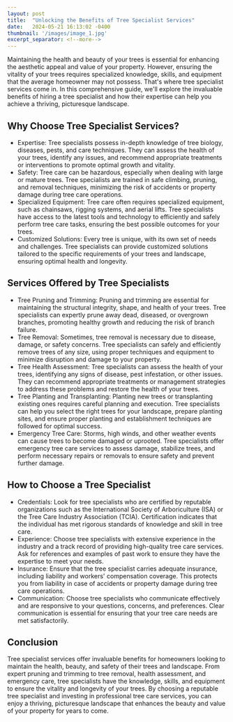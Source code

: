 ```yaml
---
layout: post
title:  "Unlocking the Benefits of Tree Specialist Services"
date:   2024-05-21 16:13:02 -0400
thumbnail: '/images/image_1.jpg'
excerpt_separator: <!--more-->
---
```

Maintaining the health and beauty of your trees is essential for enhancing the aesthetic appeal and value of your property. <!--more-->However, ensuring the vitality of your trees requires specialized knowledge, skills, and equipment that the average homeowner may not possess. That's where tree specialist services come in. In this comprehensive guide, we'll explore the invaluable benefits of hiring a tree specialist and how their expertise can help you achieve a thriving, picturesque landscape.

## Why Choose Tree Specialist Services?
* Expertise: Tree specialists possess in-depth knowledge of tree biology, diseases, pests, and care techniques. They can assess the health of your trees, identify any issues, and recommend appropriate treatments or interventions to promote optimal growth and vitality.
* Safety: Tree care can be hazardous, especially when dealing with large or mature trees. Tree specialists are trained in safe climbing, pruning, and removal techniques, minimizing the risk of accidents or property damage during tree care operations.
* Specialized Equipment: Tree care often requires specialized equipment, such as chainsaws, rigging systems, and aerial lifts. Tree specialists have access to the latest tools and technology to efficiently and safely perform tree care tasks, ensuring the best possible outcomes for your trees.
* Customized Solutions: Every tree is unique, with its own set of needs and challenges. Tree specialists can provide customized solutions tailored to the specific requirements of your trees and landscape, ensuring optimal health and longevity.

## Services Offered by Tree Specialists
* Tree Pruning and Trimming: Pruning and trimming are essential for maintaining the structural integrity, shape, and health of your trees. Tree specialists can expertly prune away dead, diseased, or overgrown branches, promoting healthy growth and reducing the risk of branch failure.
* Tree Removal: Sometimes, tree removal is necessary due to disease, damage, or safety concerns. Tree specialists can safely and efficiently remove trees of any size, using proper techniques and equipment to minimize disruption and damage to your property.
* Tree Health Assessment: Tree specialists can assess the health of your trees, identifying any signs of disease, pest infestation, or other issues. They can recommend appropriate treatments or management strategies to address these problems and restore the health of your trees.
* Tree Planting and Transplanting: Planting new trees or transplanting existing ones requires careful planning and execution. Tree specialists can help you select the right trees for your landscape, prepare planting sites, and ensure proper planting and establishment techniques are followed for optimal success.
* Emergency Tree Care: Storms, high winds, and other weather events can cause trees to become damaged or uprooted. Tree specialists offer emergency tree care services to assess damage, stabilize trees, and perform necessary repairs or removals to ensure safety and prevent further damage.

## How to Choose a Tree Specialist
* Credentials: Look for tree specialists who are certified by reputable organizations such as the International Society of Arboriculture (ISA) or the Tree Care Industry Association (TCIA). Certification indicates that the individual has met rigorous standards of knowledge and skill in tree care.
* Experience: Choose tree specialists with extensive experience in the industry and a track record of providing high-quality tree care services. Ask for references and examples of past work to ensure they have the expertise to meet your needs.
* Insurance: Ensure that the tree specialist carries adequate insurance, including liability and workers' compensation coverage. This protects you from liability in case of accidents or property damage during tree care operations.
* Communication: Choose tree specialists who communicate effectively and are responsive to your questions, concerns, and preferences. Clear communication is essential for ensuring that your tree care needs are met satisfactorily.

## Conclusion
Tree specialist services offer invaluable benefits for homeowners looking to maintain the health, beauty, and safety of their trees and landscape. From expert pruning and trimming to tree removal, health assessment, and emergency care, tree specialists have the knowledge, skills, and equipment to ensure the vitality and longevity of your trees. By choosing a reputable tree specialist and investing in professional tree care services, you can enjoy a thriving, picturesque landscape that enhances the beauty and value of your property for years to come.

